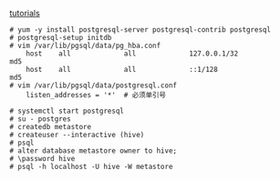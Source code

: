 [tutorials](https://www.digitalocean.com/community/tutorials/how-to-install-and-use-postgresql-on-centos-7)  


```
# yum -y install postgresql-server postgresql-contrib postgresql
# postgresql-setup initdb 
# vim /var/lib/pgsql/data/pg_hba.conf
    host    all             all             127.0.0.1/32            md5
    host    all             all             ::1/128                 md5
# vim /var/lib/pgsql/data/postgresql.conf
    listen_addresses = '*'  # 必须单引号
 
# systemctl start postgresql
# su - postgres
# createdb metastore
# createuser --interactive (hive)
# psql 
# alter database metastore owner to hive;
# \password hive
# psql -h localhost -U hive -W metastore
```
